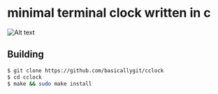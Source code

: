 # minimal terminal clock written in c


![Alt text](https://imgur.com/a/PsVyuoi)


## Building
```bash
$ git clone https://github.com/basicallygit/cclock
$ cd cclock
$ make && sudo make install
```
